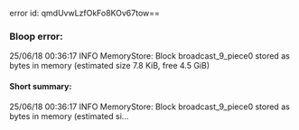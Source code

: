 error id: qmdUvwLzfOkFo8KOv67tow==
### Bloop error:

25/06/18 00:36:17 INFO MemoryStore: Block broadcast_9_piece0 stored as bytes in memory (estimated size 7.8 KiB, free 4.5 GiB)
#### Short summary: 

25/06/18 00:36:17 INFO MemoryStore: Block broadcast_9_piece0 stored as bytes in memory (estimated si...